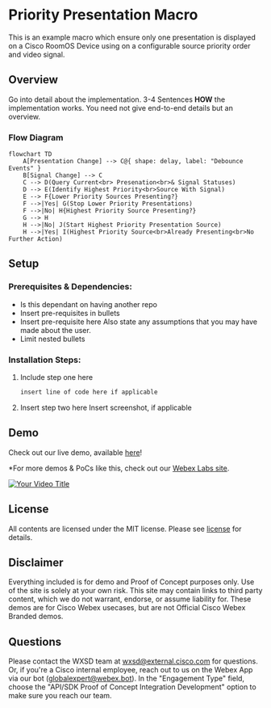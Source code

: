 
# Priority Presentation Macro

This is an example macro which ensure only one presentation is displayed on a Cisco RoomOS Device using on a configurable source priority order and video signal.


## Overview

Go into detail about the implementation.   3-4 Sentences
**HOW** the implementation works. You need not give end-to-end details but an overview.



### Flow Diagram

```mermaid
flowchart TD
    A[Presentation Change] --> C@{ shape: delay, label: "Debounce Events" }
    B[Signal Change] --> C
    C --> D(Query Current<br> Presenation<br>& Signal Statuses)
    D --> E(Identify Highest Priority<br>Source With Signal)
    E --> F{Lower Priority Sources Presenting?}
    F -->|Yes| G(Stop Lower Priority Presentations)
    F -->|No| H{Highest Priority Source Presenting?}
    G --> H
    H -->|No| J(Start Highest Priority Presentation Source)
    H -->|Yes| I(Highest Priority Source<br>Already Presenting<br>No Further Action)
```



## Setup

### Prerequisites & Dependencies: 

- Is this dependant on having another repo
- Insert pre-requisites in bullets
- Insert pre-requisite here  Also state any assumptions that you may have made about the user.
- Limit nested bullets


<!-- GETTING STARTED -->

### Installation Steps:
1.  Include step one here
    ```sh
    insert line of code here if applicable
    ```
2.  Insert step two here
    Insert screenshot, if applicable
    
    
    
## Demo

<!-- Insert link to the website below (if deployed). -->
Check out our live demo, available [here](<insert link>)!

<!-- Keep the following statement -->
*For more demos & PoCs like this, check out our [Webex Labs site](https://collabtoolbox.cisco.com/webex-labs).


<!-- Update your vidcast title, video screenshot, vidcast/youtube link & name -->
[![Your Video Title ](assets/peer_support_main.PNG)](https://www.youtube.com/watch?v=SqZhiC8jHhU&t=10s, "<insert demo name here>")



## License
<!-- MAKE SURE an MIT license is included in your Repository. If another license is needed, verify with management. This is for legal reasons.--> 

<!-- Keep the following statement -->
All contents are licensed under the MIT license. Please see [license](LICENSE) for details.


## Disclaimer
<!-- Keep the following here -->  
 Everything included is for demo and Proof of Concept purposes only. Use of the site is solely at your own risk. This site may contain links to third party content, which we do not warrant, endorse, or assume liability for. These demos are for Cisco Webex usecases, but are not Official Cisco Webex Branded demos.


## Questions
Please contact the WXSD team at [wxsd@external.cisco.com](mailto:wxsd@external.cisco.com?subject=RepoName) for questions. Or, if you're a Cisco internal employee, reach out to us on the Webex App via our bot (globalexpert@webex.bot). In the "Engagement Type" field, choose the "API/SDK Proof of Concept Integration Development" option to make sure you reach our team. 
